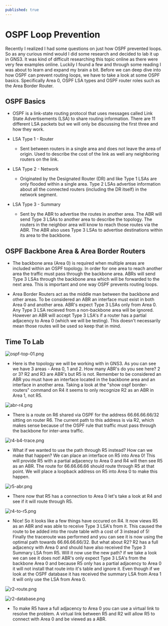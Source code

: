 ```yaml
---
published: true
---
```

# **OSPF Loop Prevention**

Recently I realized I had some questions on just how OSPF prevented loops. So as any curious mind would I did some research and decided to lab it up in GNS3. It was kind of difficult researching this topic online as there were very few examples online. Luckily I found a few and through some reading I was about to learn and expand my brain a bit. Before we can deep dive into how OSPF can prevent routing loops, we have to take a look at some OSPF basics. Specifically Area 0, OSPF LSA types and OSPF router roles such as the Area Border Router.

## OSPF Basics 

- OSPF is a link-state routing protocol that uses messages called Link State Advertisements (LSA) to share routing information. There are 11 different LSA packets but we will only be discussing the first three and how they work.

- LSA Type 1 - Router
    - Sent between routers in a single area and does not leave the area of origin. Used to describe the cost of the link as well any neighboring routers on the link.
- LSA Type 2 - Network
    - Originated by the Designated Router (DR) and like Type 1 LSAs are only flooded within a single area. Type 2 LSAs advertise information about all the connected routers (including the DR itself) in the network segment.
- LSA Type 3 - Summary
    - Sent by the ABR to advertise the routes in another area. The ABR will send Type 3 LSAs to another area to describe the topology. The routers in the neighbor area will know to reach those routes via the ABR. The ABR also uses Type 3 LSAs to advertise destinations within its area to the backbone.

## OSPF Backbone Area & Area Border Routers

- The backbone area (Area 0) is required when multiple areas are included within an OSPF topology. In order for one area to reach another area the traffic must pass through the backbone area. ABRs will send Type 3 LSAs through the backbone area which will be forwarded to the next area. This is important and one way OSPF prevents routing loops. 

- Area Border Routers act as the middle man between the backbone and other areas. To be considered an ABR an interface must exist in both Area 0 and another area. ABR's expect Type 3 LSAs only from Area 0. Any Type 3 LSA recieved from a non-backbone area will be ignored. However an ABR will accept Type 3 LSA's if a router has a partial adjacency to Area 0 (which we will be testing). This doesn't necessarily mean those routes will be used so keep that in mind.

## Time To Lab

![ospf-top-01.png]({{site.baseurl}}/assets/images/ospf-top-01.png)

- Here is the topology we will be working with in GNS3. As you can see we have 3 areas - Area 0, 1 and 2. How many ABR's do you see here? 2 or 3? R2 and R3 are ABR's but R5 is not. Remember to be considered an ABR you must have an interface located in the backbone area and an interface in another area. Taking a look at the "show ospf border-routers" command on R4 it seems to only recognize R2 as an ABR in Area 1, not R5.

![abr-r4.png]({{site.baseurl}}/assets/images/abr-r4.png)

- There is a route on R6 shared via OSPF for the address 66.66.66.66/32 sitting on router R6. The current path to this address is via R2, which makes sense because of the OSPF rule that traffic must pass through the backbone for inter-area traffic. 

![r4-b4-trace.png]({{site.baseurl}}/assets/images/r4-b4-trace.png)

- What if we wanted to use the path through R5 instead? How can we make that happen? We can place an interface on R5 into Area 0! This will provide R5 with a partial adjacency to Area 0 and R4 will then see R5 as an ABR. The route for 66.66.66.66 should route through R5 at that point. We will place a loopback address on R5 into Area 0 to make this happen.

![r5-abr.png]({{site.baseurl}}/assets/images/r5-abr.png)

- There now that R5 has a connection to Area 0 let's take a look at R4 and see if it will route through R5.

![r4-to-r5.png]({{site.baseurl}}/assets/images/r4-to-r5.png)

- Nice! So it looks like a few things have occured on R4. It now views R5 as an ABR and was able to receive Type 3 LSA's from it. This caused the route to be added into the route table with a cost of 3 instead of 5! Finally the traceroute was performed and you can see it is now using the optimal path towards 66.66.66.66/32. But what about R2? R2 has a full adjacency with Area 0 and should have also received the Type 3 Summary LSA from R5. Will it now use the new path? if we take a look we can see it does not! ABR's only expect Type 3 LSA's from the backbone Area 0 and because R5 only has a partial adjacency to Area 0 it will not install that route into it's table and ignore it. Even though if we look at the OSPF database it has received the summary LSA from Area 1 it will only use the LSA from Area 0.

![r2-route.png]({{site.baseurl}}/assets/images/r2-route.png)

![r2-database.png]({{site.baseurl}}/assets/images/r2-database.png)

- To make R5 have a full adjacency to Area 0 you can use a virtual link to resolve the problem. A virtual link between R5 and R2 will allow R5 to connect with Area 0 and be viewed as a ABR.
